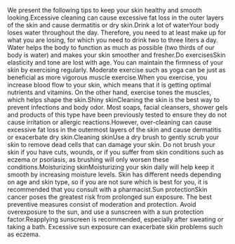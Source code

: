 We present the following tips to keep your skin healthy and smooth looking.Excessive cleaning can cause excessive fat loss in the outer layers of the skin and cause dermatitis or dry skin.Drink a lot of waterYour body loses water throughout the day. Therefore, you need to at least make up for what you are losing, for which you need to drink two to three liters a day. Water helps the body to function as much as possible (two thirds of our body is water) and makes your skin smoother and fresher.Do exercisesSkin elasticity and tone are lost with age. You can maintain the firmness of your skin by exercising regularly. Moderate exercise such as yoga can be just as beneficial as more vigorous muscle exercise.When you exercise, you increase blood flow to your skin, which means that it is getting optimal nutrients and vitamins. On the other hand, exercise tones the muscles, which helps shape the skin.Shiny skinCleaning the skin is the best way to prevent infections and body odor. Most soaps, facial cleansers, shower gels and products of this type have been previously tested to ensure they do not cause irritation or allergic reactions.However, over-cleaning can cause excessive fat loss in the outermost layers of the skin and cause dermatitis or exacerbate dry skin.Cleaning skinUse a dry brush to gently scrub your skin to remove dead cells that can damage your skin. Do not brush your skin if you have cuts, wounds, or if you suffer from skin conditions such as eczema or psoriasis, as brushing will only worsen these conditions.Moisturizing skinMoisturizing your skin daily will help keep it smooth by increasing moisture levels. Skin has different needs depending on age and skin type, so if you are not sure which is best for you, it is recommended that you consult with a pharmacist.Sun protectionSkin cancer poses the greatest risk from prolonged sun exposure. The best preventive measures consist of moderation and protection. Avoid overexposure to the sun, and use a sunscreen with a sun protection factor.Reapplying sunscreen is recommended, especially after sweating or taking a bath. Excessive sun exposure can exacerbate skin problems such as eczema.

